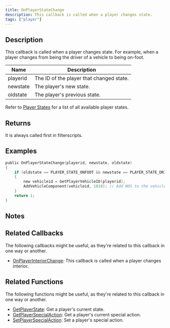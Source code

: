 ```yaml
---
title: OnPlayerStateChange
description: This callback is called when a player changes state.
tags: ["player"]
---
```


## Description

This callback is called when a player changes state. For example, when a player changes from being the driver of a vehicle to being on-foot.

| Name     | Description                              |
| -------- | ---------------------------------------- |
| playerid | The ID of the player that changed state. |
| newstate | The player's new state.                  |
| oldstate | The player's previous state.             |

Refer to [Player States](../resources/playerstates) for a list of all available player states.

## Returns

It is always called first in filterscripts.

## Examples

```c
public OnPlayerStateChange(playerid, newstate, oldstate)
{
    if (oldstate == PLAYER_STATE_ONFOOT && newstate == PLAYER_STATE_DRIVER) // Player entered a vehicle as a driver
    {
        new vehicleid = GetPlayerVehicleID(playerid);
        AddVehicleComponent(vehicleid, 1010); // Add NOS to the vehicle
    }
    return 1;
}
```

## Notes

<TipNPCCallbacks />

## Related Callbacks

The following callbacks might be useful, as they're related to this callback in one way or another. 

- [OnPlayerInteriorChange](OnPlayerInteriorChange): This callback is called when a player changes interior.

## Related Functions

The following functions might be useful, as they're related to this callback in one way or another. 

- [GetPlayerState](../functions/GetPlayerState): Get a player's current state.
- [GetPlayerSpecialAction](../functions/GetPlayerSpecialAction): Get a player's current special action.
- [SetPlayerSpecialAction](../functions/SetPlayerSpecialAction): Set a player's special action.
